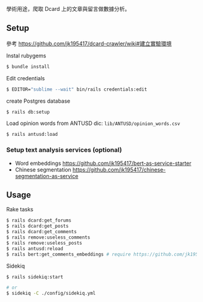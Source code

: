 學術用途，爬取 Dcard 上的文章與留言做數據分析。

## Setup

參考 <https://github.com/jk195417/dcard-crawler/wiki#建立實驗環境>

Instal rubygems

```sh
$ bundle install
```

Edit credentials

```sh
$ EDITOR="sublime --wait" bin/rails credentials:edit
```

create Postgres database

```bash
$ rails db:setup
```

Load opinion words from ANTUSD dic: `lib/ANTUSD/opinion_words.csv`

```bash
$ rails antusd:load
```

### Setup text analysis services (optional)

- Word embeddings https://github.com/jk195417/bert-as-service-starter
- Chinese segmentation https://github.com/jk195417/chinese-segmentation-as-service

## Usage

Rake tasks

```sh
$ rails dcard:get_forums
$ rails dcard:get_posts
$ rails dcard:get_comments
$ rails remove:useless_comments
$ rails remove:useless_posts
$ rails antusd:reload
$ rails bert:get_comments_embeddings # require https://github.com/jk195417/bert-as-service-starter
```

Sidekiq

```sh
$ rails sidekiq:start

# or
$ sidekiq -C ./config/sidekiq.yml
```
